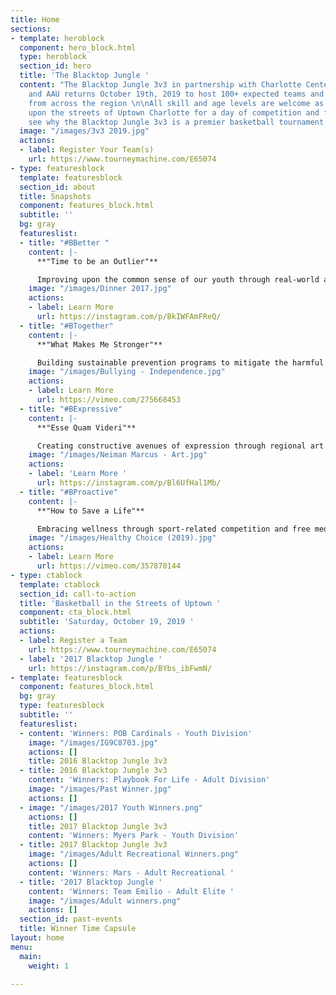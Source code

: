 ```yaml
---
title: Home
sections:
- template: heroblock
  component: hero_block.html
  type: heroblock
  section_id: hero
  title: 'The Blacktop Jungle '
  content: "The Blacktop Jungle 3v3 in partnership with Charlotte Center City Partners
    and AAU returns October 19th, 2019 to host 100+ expected teams and 1000 spectators
    from across the region \n\nAll skill and age levels are welcome as we converge
    upon the streets of Uptown Charlotte for a day of competition and fun in the sun.\n\nCome
    see why the Blacktop Jungle 3v3 is a premier basketball tournament in the Carolinas."
  image: "/images/3v3 2019.jpg"
  actions:
  - label: Register Your Team(s)
    url: https://www.tourneymachine.com/E65074
- type: featuresblock
  template: featuresblock
  section_id: about
  title: Snapshots
  component: features_block.html
  subtitle: ''
  bg: gray
  featureslist:
  - title: "#BBetter "
    content: |-
      **"Time to be an Outlier"**

      Improving upon the common sense of our youth through real-world applications, in order to construct socially robust and diverse networks
    image: "/images/Dinner 2017.jpg"
    actions:
    - label: Learn More
      url: https://instagram.com/p/BkIWFAmFReQ/
  - title: "#BTogether"
    content: |-
      **"What Makes Me Stronger"**

      Building sustainable prevention programs to mitigate the harmful effects of depression, low self-esteem and academic inefficiency caused from bullying
    image: "/images/Bullying - Independence.jpg"
    actions:
    - label: Learn More
      url: https://vimeo.com/275668453
  - title: "#BExpressive"
    content: |-
      **"Esse Quam Videri"**

      Creating constructive avenues of expression through regional art competitions to enhance personal growth and artistic achievements of each individual
    image: "/images/Neiman Marcus - Art.jpg"
    actions:
    - label: 'Learn More '
      url: https://instagram.com/p/Bl6UfHal1Mb/
  - title: "#BProactive"
    content: |-
      **"How to Save a Life"**

      Embracing wellness through sport-related competition and free medical screenings to encourage individuals to lead healthy lives
    image: "/images/Healthy Choice (2019).jpg"
    actions:
    - label: Learn More
      url: https://vimeo.com/357870144
- type: ctablock
  template: ctablock
  section_id: call-to-action
  title: 'Basketball in the Streets of Uptown '
  component: cta_block.html
  subtitle: 'Saturday, October 19, 2019 '
  actions:
  - label: Register a Team
    url: https://www.tourneymachine.com/E65074
  - label: '2017 Blacktop Jungle '
    url: https://instagram.com/p/BYbs_ibFwmN/
- template: featuresblock
  component: features_block.html
  bg: gray
  type: featuresblock
  subtitle: ''
  featureslist:
  - content: 'Winners: POB Cardinals - Youth Division'
    image: "/images/IG9C8703.jpg"
    actions: []
    title: 2016 Blacktop Jungle 3v3
  - title: 2016 Blacktop Jungle 3v3
    content: 'Winners: Playbook For Life - Adult Division'
    image: "/images/Past Winner.jpg"
    actions: []
  - image: "/images/2017 Youth Winners.png"
    actions: []
    title: 2017 Blacktop Jungle 3v3
    content: 'Winners: Myers Park - Youth Division'
  - title: 2017 Blacktop Jungle 3v3
    image: "/images/Adult Recreational Winners.png"
    actions: []
    content: 'Winners: Mars - Adult Recreational '
  - title: '2017 Blacktop Jungle '
    content: 'Winners: Team Emilio - Adult Elite '
    image: "/images/Adult winners.png"
    actions: []
  section_id: past-events
  title: Winner Time Capsule
layout: home
menu:
  main:
    weight: 1

---
```

